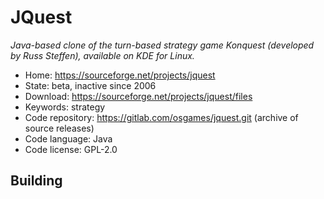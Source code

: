 # JQuest

_Java-based clone of the turn-based strategy game Konquest (developed by Russ Steffen), available on KDE for Linux._

- Home: https://sourceforge.net/projects/jquest
- State: beta, inactive since 2006
- Download: https://sourceforge.net/projects/jquest/files
- Keywords: strategy
- Code repository: https://gitlab.com/osgames/jquest.git (archive of source releases)
- Code language: Java
- Code license: GPL-2.0

## Building

